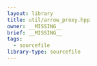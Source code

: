 ```yaml
---
layout: library
title: util/arrow_proxy.hpp
owner: __MISSING__
brief: __MISSING__
tags:
  - sourcefile
library-type: sourcefile
---
```


```{index}  util/arrow_proxy.hpp
```

